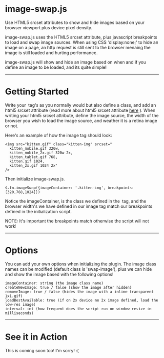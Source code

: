 image-swap.js
===========

Use HTML5 srcset attributes to show and hide images based on your browser viewport plus device pixel density. 

image-swap.js uses the HTML5 srcset attribute, plus javascript breakpoints to load and swap image sources. When using CSS 'display:none;' to hide an image on a page, an http request is still sent to the browser menaing the image is still loaded and hurting performance. 

image-swap.js will show and hide an image based on when and if you define an image to be loaded, and its quite simple!

----------------------------------------------------------
Getting Started
===========

Write your <img> tag's as you normally would but also define a class, and add an html5 srcset attribute (read more about html5 srcset attribute [here](http://goo.gl/MnfAf) ). When writing your html5 srcset attribute, define the image source, the width of the browser you wish to load the image source, and weather it is a retina image or not. 

Here's an example of how the image tag should look:

    <img src="kitten.gif" class="kitten-img" srcset="
      kitten_mobile.gif 320w, 
      kitten_mobile_2x.gif 320w 2x, 
      kitten_tablet.gif 768, 
      kitten.gif 1024, 
      kitten_2x.gif 1024 2x" 
    />

Then initialize image-swap.js. 

    $.fn.imageSwap({imageContainer: '.kitten-img', breakpoints: [320,768,1024]})

Notice the imageContainer, is the class we defined in the <img> tag, and the browser width's we have defined in our image tag match our breakpoints defined in the initialization script.

NOTE: It's important the breakpoints match otherwise the script will not work!

----------------------------------------------------------

Options
===========

You can add your own options when initializing the plugin. The image class names can be modified (default class is 'swap-image'), plus we can hide and show the image based with the following options!

    imageContainer: string (the image class name) 
    createNewImage: true / false (show the image after hidden)
    removeImage: true / false (hides the image with a inline transparent 1x1.gif) 
    loadBestAvailable: true (if on 2x device no 2x image defined, load the low-res image)
    interval: int (how frequent does the script run on window resize in milliseconds)


----------------------------------------------------------

See it in Action
===========

This is coming soon too! I'm sorry! :(

